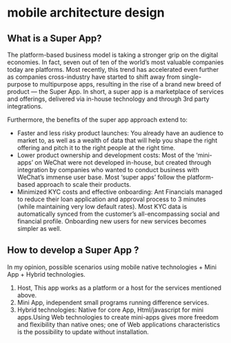 # mobile architecture design

## What is a Super App?
The platform-based business model is taking a stronger grip on the digital economies. In fact, seven out of ten of the world’s most valuable companies today are platforms. Most recently, this trend has accelerated even further as companies cross-industry have started to shift away from single-purpose to multipurpose apps, resulting in the rise of a brand new breed of product — the Super App.
In short, a super app is a marketplace of services and offerings, delivered via in-house technology and through 3rd party integrations.

Furthermore, the benefits of the super app approach extend to:
* Faster and less risky product launches: You already have an audience to market to, as well as a wealth of data that will help you shape the right offering and pitch it to the right people at the right time.
* Lower product ownership and development costs: Most of the ‘mini-apps’ on WeChat were not developed in-house, but created through integration by companies who wanted to conduct business with WeChat’s immense user base. Most ‘super apps’ follow the platform-based approach to scale their products.
* Minimized KYC costs and effective onboarding: Ant Financials managed to reduce their loan application and approval process to 3 minutes (while maintaining very low default rates). Most KYC data is automatically synced from the customer’s all-encompassing social and financial profile. Onboarding new users for new services becomes simpler as well.
## How to develop a Super App ? 
In my opinion, possible scenarios using mobile native technologies + Mini App + Hybrid technologies.
1. Host, This app works as a platform or a host for the services mentioned above. 
2. Mini App, independent small programs running difference services.
3. Hybrid technologies: Native for core App, Html/javascript for mini apps.Using Web technologies to create mini-apps gives more freedom and flexibility than native ones; one of Web applications characteristics is the possibility to update without installation. 
